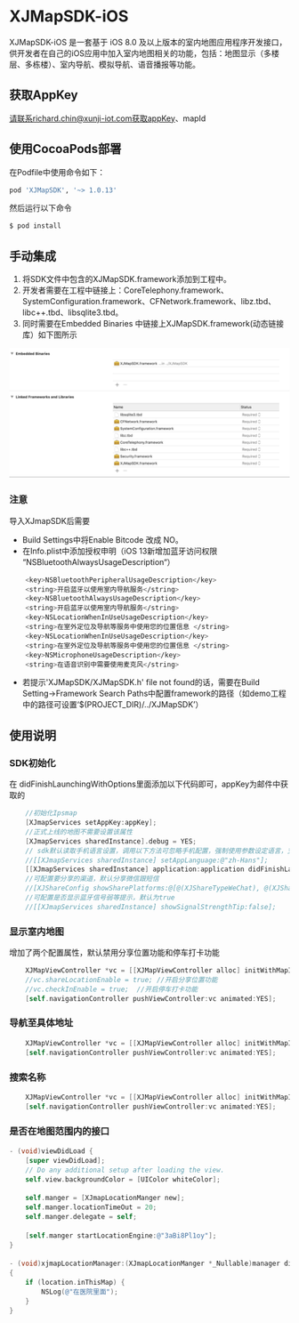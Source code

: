 # XJMapSDK-iOS

XJMapSDK-iOS 是一套基于 iOS 8.0 及以上版本的室内地图应用程序开发接口，供开发者在自己的iOS应用中加入室内地图相关的功能，包括：地图显示（多楼层、多栋楼）、室内导航、模拟导航、语音播报等功能。

## 获取AppKey
请联系richard.chin@xunji-iot.com获取appKey、mapId

## 使用CocoaPods部署
在Podfile中使用命令如下：
```bash
pod 'XJMapSDK', '~> 1.0.13'
```
然后运行以下命令

```bash
$ pod install
```

## 手动集成
1. 将SDK文件中包含的XJMapSDK.framework添加到工程中。
2. 开发者需要在工程中链接上：CoreTelephony.framework、SystemConfiguration.framework、CFNetwork.framework、libz.tbd、libc++.tbd、libsqlite3.tbd。
3. 同时需要在Embedded Binaries 中链接上XJMapSDK.framework(动态链接库）如下图所示

<img alt="XJMapSDK" src="Readme.asset/linked.jpg">

### 注意
导入XJmapSDK后需要
- Build Settings中将Enable Bitcode 改成 NO。
- 在Info.plist中添加授权申明（iOS 13新增加蓝牙访问权限 “NSBluetoothAlwaysUsageDescription“）
```bash
	<key>NSBluetoothPeripheralUsageDescription</key>
	<string>开启蓝牙以使用室内导航服务</string>
	<key>NSBluetoothAlwaysUsageDescription</key>
	<string>开启蓝牙以使用室内导航服务</string>
	<key>NSLocationWhenInUseUsageDescription</key>
	<string>在室外定位及导航等服务中使用您的位置信息 </string>
	<key>NSLocationWhenInUseUsageDescription</key>
	<string>在室外定位及导航等服务中使用您的位置信息 </string>
	<key>NSMicrophoneUsageDescription</key>
	<string>在语音识别中需要使用麦克风</string>
  ```
- 若提示'XJMapSDK/XJMapSDK.h' file not found的话，需要在Build Setting->Framework Search Paths中配置framework的路径（如demo工程中的路径可设置‘$(PROJECT_DIR)/../XJMapSDK’）
  
## 使用说明  

### SDK初始化
  在 didFinishLaunchingWithOptions里面添加以下代码即可，appKey为邮件中获取的
```objective-c
    //初始化Ipsmap
    [XJmapServices setAppKey:appKey];
    //正式上线的地图不需要设置该属性
    [XJmapServices sharedInstance].debug = YES;
    // sdk默认读取手机语言设置，调用以下方法可忽略手机配置，强制使用参数设定语言，支持@"zh-Hans"、@"en"、@"zh-Hant"
    //[[XJmapServices sharedInstance] setAppLanguage:@"zh-Hans"];
    [[XJmapServices sharedInstance] application:application didFinishLaunchingWithOptions:launchOptions];
    //可配置要分享的渠道，默认分享微信跟短信
    //[XJShareConfig showSharePlatforms:@[@(XJShareTypeWeChat), @(XJShareTypeQQ), @(XJShareTypeSMS)]];
    //可配置是否显示蓝牙信号弱等提示，默认为true
    //[[XJmapServices sharedInstance] showSignalStrengthTip:false];
```


### 显示室内地图
   增加了两个配置属性，默认禁用分享位置功能和停车打卡功能
```objective-c
    XJMapViewController *vc = [[XJMapViewController alloc] initWithMapId:@"3aBi8Pl1oy"];
    //vc.shareLocationEnable = true; //开启分享位置功能
    //vc.checkInEnable = true;	//开启停车打卡功能
    [self.navigationController pushViewController:vc animated:YES];
```
  
### 导航至具体地址
```objective-c
    XJMapViewController *vc = [[XJMapViewController alloc] initWithMapId:@"3aBi8Pl1oy" targetName:@"服务台" targetId:@"10000"];
    [self.navigationController pushViewController:vc animated:YES];
```
### 搜索名称
```objective-c
    XJMapViewController *vc = [[XJMapViewController alloc] initWithMapId:@"3aBi8Pl1oy" searchName:@"服务台"];
    [self.navigationController pushViewController:vc animated:YES];
```
### 是否在地图范围内的接口
```objective-c
- (void)viewDidLoad {
    [super viewDidLoad];
    // Do any additional setup after loading the view.
    self.view.backgroundColor = [UIColor whiteColor];
    
    self.manger = [XJmapLocationManger new];
    self.manger.locationTimeOut = 20;
    self.manger.delegate = self;
    
    [self.manger startLocationEngine:@"3aBi8Pl1oy"];
}

- (void)xjmapLocationManager:(XJmapLocationManger *_Nullable)manager didUpdateLocation:(XJLocationInfo *_Nullable)location 
{
    if (location.inThisMap) {
        NSLog(@"在医院里面");
    }
}
```	
